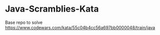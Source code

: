 # Java-Scramblies-Kata

Base repo to solve https://www.codewars.com/kata/55c04b4cc56a697bb0000048/train/java 